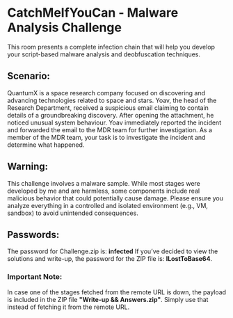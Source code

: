 # CatchMeIfYouCan - Malware Analysis Challenge
This room presents a complete infection chain that will help you develop your script-based malware analysis and deobfuscation techniques.

## Scenario: 
QuantumX is a space research company focused on discovering and 
advancing technologies related to space and stars. 
Yoav, the head of the Research Department, received a suspicious email 
claiming to contain details of a groundbreaking discovery. After opening the 
attachment, he noticed unusual system behaviour. Yoav immediately 
reported the incident and forwarded the email to the MDR team for further 
investigation. As a member of the MDR team, your task is to investigate the 
incident and determine what happened. 

## Warning: 
This challenge involves a malware sample. While most stages were 
developed by me and are harmless, some components include real 
malicious behavior that could potentially cause damage. Please ensure 
you analyze everything in a controlled and isolated environment (e.g., 
VM, sandbox) to avoid unintended consequences.

## Passwords: 
The password for Challenge.zip is: **infected** 
If you’ve decided to view the solutions and write-up, the password for the ZIP file is: 
**ILostToBase64**.

### Important Note:
In case one of the stages fetched from the remote URL is down, the payload is included in the ZIP file **"Write-up && Answers.zip"**. Simply use that instead of fetching it from the remote URL.
